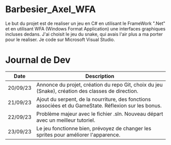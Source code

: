 # Barbesier_Axel_WFA
Le but du projet est de realiser un jeu en C# en utilisant le FrameWork ".Net" et en utilisant WFA (Windows Format Application) une interfaces graphiques incluses dedans.
J'ai choisit le jeu du snake, qui avais l'air plus a ma porter pour le realiser.
Je code sur Microsoft Visual Studio.


# Journal de Dev 

| Date       | Description                                                                                                 |
|------------|-------------------------------------------------------------------------------------------------------------|
| 20/09/23   | Annonce du projet, création du repo Git, choix du jeu (Snake), création des classes de direction.         |
| 21/09/23   | Ajout du serpent, de la nourriture, des fonctions associées et du GameState. Réflexion sur les bonus.      |
| 22/09/23   | Problème majeur avec le fichier .sln. Nouveau départ avec un meilleur tutoriel.                            |
| 23/09/23   | Le jeu fonctionne bien, prévoyez de changer les sprites pour améliorer l'apparence.                       |
